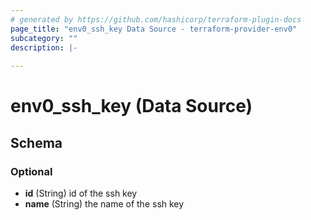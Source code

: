 ```yaml
---
# generated by https://github.com/hashicorp/terraform-plugin-docs
page_title: "env0_ssh_key Data Source - terraform-provider-env0"
subcategory: ""
description: |-
  
---
```


# env0_ssh_key (Data Source)





<!-- schema generated by tfplugindocs -->
## Schema

### Optional

- **id** (String) id of the ssh key
- **name** (String) the name of the ssh key


